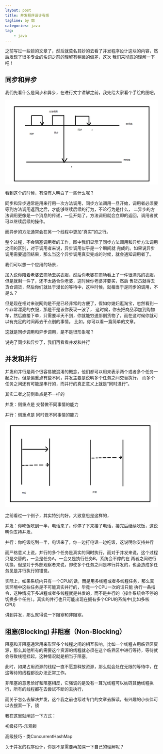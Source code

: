 ```yaml
---
layout: post
title: 并发程序设计有感
tagline: by 懿
categories: java
tag: 
    - java
---
```


之前写过一些锁的文章了，然后就莫名其妙的去看了并发程序设计这块的内容，然后发现了很多专业的名词之前的理解有稍微的偏差，这次
我们来彻底的理解一下吧！
<!--more-->

## 同步和异步

我们先看什么是同步和异步，在进行文字讲解之前，我先给大家看个手绘的图吧。

![](/assets/images/2019/java/image_yi/06-06/1.jpg)

看到这个的时候，有没有人明白了一些什么呢？

同步和异步通常是用来行用一次方法调用，同步方法调用一旦开始，调用者必须要等到方法调用返回之后，才能够继续后续的行为，不论行为是什么，
二异步的方法调用更像是一个消息的传递，一旦开始了，方法调用就会立即的返回，调用者就可以继续后续的操作。

而异步的方法通常会在另一个线程中更加“真实”的之行。

整个过程，不会阻塞调用者的工作，图中我们显示了同步方法调用和异步方法调用之间的区别，对于调用者来说，异步调用似乎是一个瞬间就
完成的。如果说异步调用需要返回结果，那么当这个异步调用真实完成的时候，就会通知调用者了。

我们可以想一个应用的场景，

加入说你陪着老婆去商场去买衣服，然后你老婆在商场看上了一件很漂亮的衣服，但是就剩一件了，还不太适合你老婆，这时候你老婆非要买，然后
售货员就得去货仓调货，然后你们就处于漫长的等待中，这种时候，就相当于是同步的调用，不是么？

但是现在相对来说网购是不是已经非常的方便了，假如你媳妇逛淘宝，忽然看到一个非常漂亮的衣服，那是不是该你表现一波了，
这时候，你去把商品添加到购物车，然后直接下单，只需要半天不到，你就能穷送那倒货物了，而在这时候你就可以有充足的时间再去干点别的事情，
比如，你可以看一篇简单的文章。

这就是同步调用和异步调用，是不是很形象呢？

说完了同步和异步了，我们再看看并发和并行

## 并发和并行

并发和并行是两个很容易被混淆的概念，他们都可以用来表示两个或者多个任务一起之行，但是偏重点有些不同，并发主要是说明多个任务之间交替执行，
而多个任务之间还有可能是串行的，而并行的真正意义上就是“同时进行”。

其实二者之前侧重点是不一样的

并发：侧重点是 交替做不同事情的能力

并行：侧重点是 同时做不同事情的能力

![](/assets/images/2019/java/image_yi/06-06/2.jpg)

之前看过一个例子，其实特别的好，大致意思是这样的，

并发：你吃饭吃到一半，电话来了，你停了下来接了电话，接完后继续吃饭，这说明你支持并发。

并行：你吃饭吃到一半，电话来了，你一边打电话一边吃饭，这说明你支持并行

而严格意义上说，并行的多个任务是真实的同时执行，而对于并发来说，这个过程只是交替的，一会是任务A，一会又是执行任务B，系统会不停的在
两者之间进行切换，但是对于外部观察者来说，即使多个任务之间是串行并发的，也会造成多任务见是并行执行的错觉。

实际上，如果系统内只有一个CPU的话，而是用多线程或者多线程任务，那么真实环境中这些任务是不可能真实并行的，毕竟一个CPU一次的话只能
执行一条指令，这种情况下多进程或者多线程就是并发的，而不是并行的（操作系统会不停的切换多个任务）。真实的并行也只可能出现在拥有多个CPU的系统中(比如多核CPU)


讲到并发，那么就得说一下阻塞和非阻塞。

## 阻塞(Blocking) 非阻塞（Non-Blocking）

阻塞和非阻塞通常用来形容多个线程之间的相互影响，比如一个线程占用临界区资源，那么其他所有的需要这个资源的线程就必须在这个临界区中进行等待，等待就会导致线程挂起，这种情况就是相当于阻塞。

此时，如果占用资源的线程一直不愿意释放资源，那么就会处在无限的等待中，在这等待的线程都没办法正常工作。

非阻塞的意思恰好和阻塞相反，它强调的是没有一耳光线程可以妨碍其他线程执行，所有的线程都在去尝试不断的去执行，

而关于怎么去解决并发，这个我之前也写过专门的文章去解读，有兴趣的小伙伴可以去搜索一下，锁

我在这里就阐述一下方式：

初级技巧-乐观锁

高级技巧 - 类ConcurrentHashMap

关于并发的程序设计，你是不是需要再加深一下自己的理解呢？


  
     




